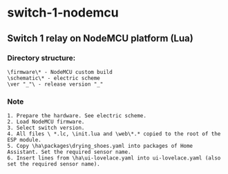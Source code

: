 # switch-1-nodemcu
Switch 1 relay on NodeMCU platform (Lua)
---
### Directory structure:
    \firmware\* - NodeMCU custom build
    \schematic\* - electric scheme
    \ver "_"\ - release version "_"

### Note
    1. Prepare the hardware. See electric scheme.
    2. Load NodeMCU firmware.
    3. Select switch version.
    4. All files \ *.lc, \init.lua and \web\*.* copied to the root of the ESP module.
    5. Copy \ha\packages\drying_shoes.yaml into packages of Home Assistant. Set the required sensor name.
    6. Insert lines from \ha\ui-lovelace.yaml into ui-lovelace.yaml (also set the required sensor name).

